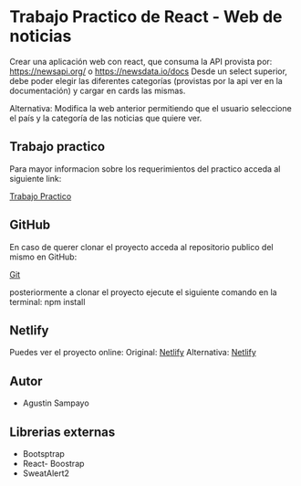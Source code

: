 # Trabajo Practico de React - Web de noticias

Crear una aplicación web con react, que consuma la API provista por:
https://newsapi.org/ o
https://newsdata.io/docs
Desde un select superior, debe poder elegir las diferentes categorías (provistas por la api ver en la documentación) y cargar en cards las mismas.

Alternativa: Modifica la web anterior permitiendo que el usuario seleccione el país y la categoría de las noticias que quiere ver.

## Trabajo practico

Para mayor informacion sobre los requerimientos del practico acceda al siguiente link:

[Trabajo Practico](https://docs.google.com/document/d/1yFK09NIwbUug5p0M_q1ESPXH4xaCS9sNqzYEOehxoJc/edit#)

## GitHub

En caso de querer clonar el proyecto acceda al repositorio publico del mismo en GitHub:

[Git](https://github.com/agustines82/TpReact11-WebNoticias)

posteriormente a clonar el proyecto ejecute el siguiente comando en la terminal:
npm install

## Netlify

Puedes ver el proyecto online:
Original:
[Netlify](https://thriving-mochi-a56ada.netlify.app)
Alternativa:
[Netlify](https://eloquent-sprite-6bf781.netlify.app)

## Autor

-   Agustin Sampayo

## Librerias externas

-   Bootsptrap
-   React- Boostrap
-   SweatAlert2
